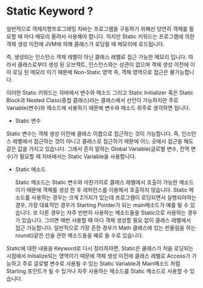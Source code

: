 # Static Keyword ?
 
 일반적으로 객체지향프로그래밍 자바는 프로그램을 구동하기 위해선 당연히 객체를 필요할 때 마다 메모리 올려서 사용해야 합니다. 하지만 Static 키워드는 프로그램에 의한 객체 생성 이전에 JVM에 의해 클래스가 로딩될 때 메모리에 로드됩니다.
 
 즉, 생성되는 인스턴스 객체 레벨이 아닌 클래스 레벨로 접근 가능한 메모리 입니다. 따라서 클래스로부터 생성 된 오브젝트, 인스턴스와는 상관이 없으며 객체 생성 이전에 이미 로딩 된 메모리 이기 때문에 Non-Static 영역 즉, 객체 영역으로 접근은 불가능합니다.
 
 이러한 Static 키워드는 자바에서 변수와 메소드 그리고 Static Initializer 혹은 Static Block과 Nested Class(중첩 클래스)라는 클래스에서 선언이 가능하지만 주로 Variable(변수)와 메소드에 사용하기 때문에 변수와 메소드 위주로 생각하면 됩니다.
 
* Static 변수
 
 Static 변수는 객체 생성 이전에 클래스 이름으로 접근하는 것이 가능합니다. 즉, 인스턴스 레벨에서 접근하는 것이 아니고 클래스로 접근하기 때문에 어느 곳에서 접근을 해도 같은 값을 가지고 있습니다. 그래서 흔히 말하는 Global Variable(글로벌 변수, 전역 변수)가 필요할 때 자바에서는 Static Variable을 사용합니다.

* Static 메소드

  Static 메소드는 Static 변수와 마찬가지로 클래스 레벨에서 호출이 가능한 메소드이기 때문에 객체를 생성 한 후 레퍼런스를 이용해서 호출하지 않습니다. Static 메소드를 사용하는 경우는 크게 2가지가 있는데 프로그램이 로딩되면서 실행되야하는 경우, 가장 대표적인 경우가 Starting Pointer가 되는 main메소드가 예를 될 수 있습니다. 또 다른 경우는 자주 빈번히 사용하는 메소드들을 Static으로 사용하는 경우가 있습니다. 그러면 매번 사용할 때 마다 객체 생성할 필요 없이 클래스 레벨에서 접근 가능합니다. 일반적으로 가장 흔한 경우가 Math 클래스에 있는 반올림을 하는 round()같은 산술 관련 메소드들을 예로 들 수로 있습니다.
 
 Static에 대한 내용을 Keyword로 다시 정리하자면, Static은 클래스가 처음 로딩되는 시점에서 Initialize되는 영역이기 때문에 객체 생성 이전에 클래스 레벨로 Access가 가능하고 주로 글로벌 변수로 사용될 수 있는 Static Variable과 Main메소드 처럼 Starting 포인트가 될 수 있거나 자주 사용하는 메소드를 Static 메소드로 사용할 수 있습니다.
